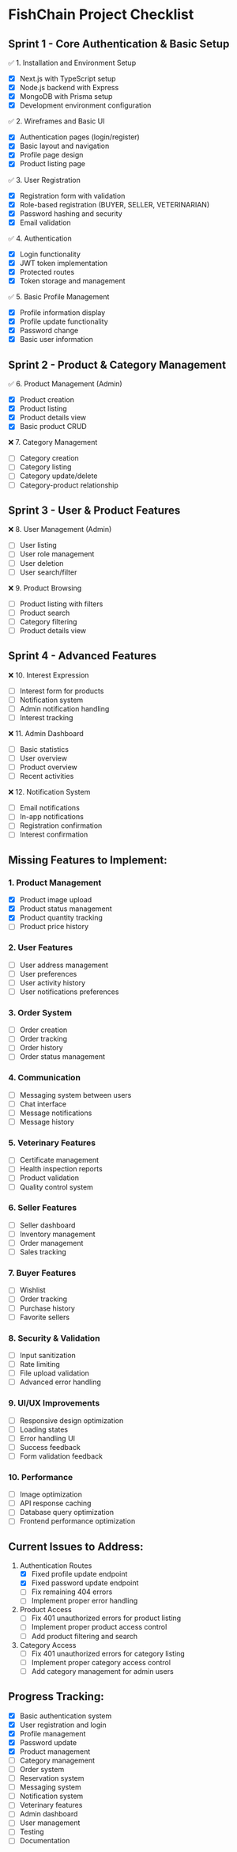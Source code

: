 # FishChain Project Checklist

## Sprint 1 - Core Authentication & Basic Setup
✅ 1. Installation and Environment Setup
- [x] Next.js with TypeScript setup
- [x] Node.js backend with Express
- [x] MongoDB with Prisma setup
- [x] Development environment configuration

✅ 2. Wireframes and Basic UI
- [x] Authentication pages (login/register)
- [x] Basic layout and navigation
- [x] Profile page design
- [x] Product listing page

✅ 3. User Registration
- [x] Registration form with validation
- [x] Role-based registration (BUYER, SELLER, VETERINARIAN)
- [x] Password hashing and security
- [x] Email validation

✅ 4. Authentication
- [x] Login functionality
- [x] JWT token implementation
- [x] Protected routes
- [x] Token storage and management

✅ 5. Basic Profile Management
- [x] Profile information display
- [x] Profile update functionality
- [x] Password change
- [x] Basic user information

## Sprint 2 - Product & Category Management
✅ 6. Product Management (Admin)
- [x] Product creation
- [x] Product listing
- [x] Product details view
- [x] Basic product CRUD

❌ 7. Category Management
- [ ] Category creation
- [ ] Category listing
- [ ] Category update/delete
- [ ] Category-product relationship

## Sprint 3 - User & Product Features
❌ 8. User Management (Admin)
- [ ] User listing
- [ ] User role management
- [ ] User deletion
- [ ] User search/filter

❌ 9. Product Browsing
- [ ] Product listing with filters
- [ ] Product search
- [ ] Category filtering
- [ ] Product details view

## Sprint 4 - Advanced Features
❌ 10. Interest Expression
- [ ] Interest form for products
- [ ] Notification system
- [ ] Admin notification handling
- [ ] Interest tracking

❌ 11. Admin Dashboard
- [ ] Basic statistics
- [ ] User overview
- [ ] Product overview
- [ ] Recent activities

❌ 12. Notification System
- [ ] Email notifications
- [ ] In-app notifications
- [ ] Registration confirmation
- [ ] Interest confirmation

## Missing Features to Implement:

### 1. Product Management
- [x] Product image upload
- [x] Product status management
- [x] Product quantity tracking
- [ ] Product price history

### 2. User Features
- [ ] User address management
- [ ] User preferences
- [ ] User activity history
- [ ] User notifications preferences

### 3. Order System
- [ ] Order creation
- [ ] Order tracking
- [ ] Order history
- [ ] Order status management

### 4. Communication
- [ ] Messaging system between users
- [ ] Chat interface
- [ ] Message notifications
- [ ] Message history

### 5. Veterinary Features
- [ ] Certificate management
- [ ] Health inspection reports
- [ ] Product validation
- [ ] Quality control system

### 6. Seller Features
- [ ] Seller dashboard
- [ ] Inventory management
- [ ] Order management
- [ ] Sales tracking

### 7. Buyer Features
- [ ] Wishlist
- [ ] Order tracking
- [ ] Purchase history
- [ ] Favorite sellers

### 8. Security & Validation
- [ ] Input sanitization
- [ ] Rate limiting
- [ ] File upload validation
- [ ] Advanced error handling

### 9. UI/UX Improvements
- [ ] Responsive design optimization
- [ ] Loading states
- [ ] Error handling UI
- [ ] Success feedback
- [ ] Form validation feedback

### 10. Performance
- [ ] Image optimization
- [ ] API response caching
- [ ] Database query optimization
- [ ] Frontend performance optimization

## Current Issues to Address:
1. Authentication Routes
   - [x] Fixed profile update endpoint
   - [x] Fixed password update endpoint
   - [ ] Fix remaining 404 errors
   - [ ] Implement proper error handling

2. Product Access
   - [ ] Fix 401 unauthorized errors for product listing
   - [ ] Implement proper product access control
   - [ ] Add product filtering and search

3. Category Access
   - [ ] Fix 401 unauthorized errors for category listing
   - [ ] Implement proper category access control
   - [ ] Add category management for admin users

## Progress Tracking:
- [x] Basic authentication system
- [x] User registration and login
- [x] Profile management
- [x] Password update
- [x] Product management
- [ ] Category management
- [ ] Order system
- [ ] Reservation system
- [ ] Messaging system
- [ ] Notification system
- [ ] Veterinary features
- [ ] Admin dashboard
- [ ] User management
- [ ] Testing
- [ ] Documentation 